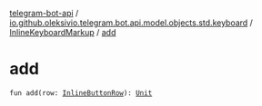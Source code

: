 [telegram-bot-api](../../index.md) / [io.github.oleksivio.telegram.bot.api.model.objects.std.keyboard](../index.md) / [InlineKeyboardMarkup](index.md) / [add](./add.md)

# add

`fun add(row: `[`InlineButtonRow`](../../io.github.oleksivio.telegram.bot.api.model.objects.std.keyboard.row/-inline-button-row/index.md)`): `[`Unit`](https://kotlinlang.org/api/latest/jvm/stdlib/kotlin/-unit/index.html)